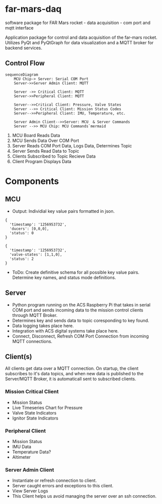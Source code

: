 # far-mars-daq
software package for FAR Mars rocket - data acquisition - com port and mqtt interface

Application package for control and data acquisition of the far-mars rocket. Utilizes PyQt and PyQtGraph for data visualization and a MQTT broker for backend services.

## Control Flow
```mermaid
sequenceDiagram
    MCU Chip-> Server: Serial COM Port
    Server->>Server Admin Client: MQTT

    Server ->> Critical Client: MQTT
    Server->>Peripheral Client: MQTT

    Server-->>Critical Client: Pressure, Valve States
    Server -->> Critical Client: Mission Status Codes
    Server-->>Peripheral Client: IMU, Temperature, etc.

    Server Admin Client-->>Server: MCU  & Server Commands
    Server -->> MCU Chip: MCU Commands`mermaid
```

1) MCU Board Reads Data
2) MCU Sends Data Over COM Port
3) Server Reads COM Port Data, Logs Data, Determines Topic
4) Server Sends Read Data to Topic
5) Clients Subscribed to Topic Recieve Data
6) Client Program Displays Data
# Components

## MCU
- Output: Individial key value pairs formatted in json. 
```
{
  'timestamp': '1256953732',
  'ducers': [0,0,0],
  'status': 0
}
```
```
{
  'timestamp': '1256953732',
  'valve-states': [1,1,0],
  'status': 2
}

```
- ToDo: Create definitive schema for all possible key value pairs. Determine key names, and status mode definitions.

## Server
- Python program running on the ACS Raspberry Pi that takes in serial COM port and sends incoming data to the mission control clients through MQTT Broker.
- Determines key and sends data to topic coresponding to key found.
- Data logging takes place here. 
- Integration with ACS digital systems take place here.
- Connect, Disconnect, Refresh COM Port Connection from incoming MQTT connections.

## Client(s)
All clients get data over a MQTT connection. On startup, the client subscribes to it's data topics, and when new data is published to the Server/MQTT Broker, it is automaticall sent to subscribed clients.
### Mission Critical Client
-  Mission Status
- Live Timeseries Chart for Pressure
- Valve State Indicators
- Ignitor State Indicators
### Peripheral Client
- Mission Status
- IMU Data
- Temperature Data?
- Altimeter

### Server Admin Client
- Instantiate or refresh connection to client. 
- Server caught errors and exceptions to this client.
- View Server Logs
- This Client helps us avoid managing the server over an ssh connection. 
